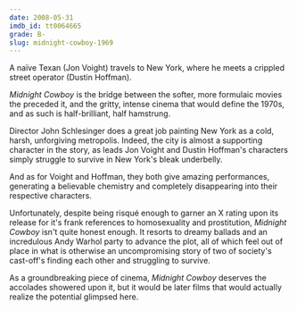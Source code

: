 ```yaml
---
date: 2008-05-31
imdb_id: tt0064665
grade: B-
slug: midnight-cowboy-1969
---
```


A naïve Texan (Jon Voight) travels to New York, where he meets a crippled street operator (Dustin Hoffman).

_Midnight Cowboy_ is the bridge between the softer, more formulaic movies the preceded it, and the gritty, intense cinema that would define the 1970s, and as such is half-brilliant, half hamstrung.

Director John Schlesinger does a great job painting New York as a cold, harsh, unforgiving metropolis. Indeed, the city is almost a supporting character in the story, as leads Jon Voight and Dustin Hoffman's characters simply struggle to survive in New York's bleak underbelly.

And as for Voight and Hoffman, they both give amazing performances, generating a believable chemistry and completely disappearing into their respective characters.

Unfortunately, despite being risqué enough to garner an X rating upon its release for it's frank references to homosexuality and prostitution, _Midnight Cowboy_ isn't quite honest enough. It resorts to dreamy ballads and an incredulous Andy Warhol party to advance the plot, all of which feel out of place in what is otherwise an uncompromising story of two of society's cast-off's finding each other and struggling to survive.

As a groundbreaking piece of cinema, _Midnight Cowboy_ deserves the accolades showered upon it, but it would be later films that would actually realize the potential glimpsed here.
